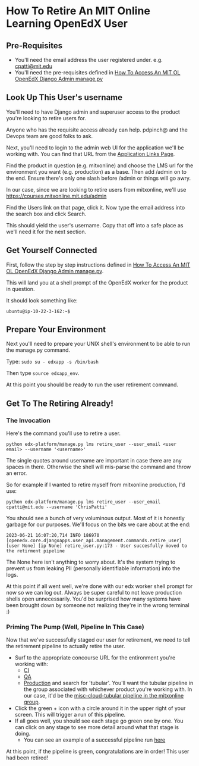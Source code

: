 # How To Retire An MIT Online Learning OpenEdX User

## Pre-Requisites

- You'll need the email address the user registered under. e.g. cpatti@mit.edu
- You'll need the pre-requisites defined in [How To Access An MIT OL OpenEdX Django Admin manage.py](https://github.com/mitodl/ol-infrastructure/docs/how_to/access_openedx_djange_manage.md)
## Look Up This User's username

You'll need to have Django admin and superuser access to the product you're looking to retire users for.

Anyone who has the requisite access already can help. pdpinch@ and the Devops team are good folks to ask.

Next, you'll need to login to the admin web UI for the application we'll be working with. You can find that
URL from the [Application Links Page](https://github.mit.edu/odl-engineering/project-status/wiki/App-Links).

Find the product in question (e.g. mitxonline) and choose the LMS url for the environment you want (e.g. production) as a base.
Then add /admin on to the end. Ensure there's only one slash before /admin or things will go awry.

In our case, since we are looking to retire users from mitxonline, we'll use https://courses.mitxonline.mit.edu/admin

Find the Users link on that page, click it. Now type the email address into the search box and click Search.

This should yield the user's username. Copy that off into a safe place as we'll need it for the next section.

## Get Yourself Connected

First, follow the step by step instructions defined in [How To Access An MIT OL OpenEdX Django Admin manage.py](https://github.com/mitodl/ol-infrastructure/docs/how_to/access_openedx_djange_manage.md).

This will land you at a shell prompt of the OpenEdX worker for the product in question.

It should look something like:

`ubuntu@ip-10-22-3-162:~$`

## Prepare Your Environment

Next you'll need to prepare your UNIX shell's environment to be able to run the manage.py command.

Type: `sudo su - edxapp -s /bin/bash`

Then type `source edxapp_env`.

At this point you should be ready to run the user retirement command.

## Get To The Retiring Already!

### The Invocation

Here's the command you'll use to retire a user.

`python edx-platform/manage.py lms retire_user --user_email <user email> --username '<username>'`

The single quotes around username are important in case there are any spaces in there. Otherwise the shell will mis-parse the command and throw an error.

So for example if I wanted to retire myself from mitxonline production, I'd use:

`python edx-platform/manage.py lms retire_user --user_email cpatti@mit.edu --username 'ChrisPatti'`

You should see a bunch of very voluminous output. Most of it is honestly garbage for our purposes. We'll focus on the bits we care about at the end:

`2023-06-21 16:07:20,714 INFO 186970 [openedx.core.djangoapps.user_api.management.commands.retire_user] [user None] [ip None] retire_user.py:173 - User succesfully moved to the retirment pipeline`

The None here isn't anything to worry about. It's the system trying to prevent us from leaking PII (personally identifiable information) into the logs.

At this point if all went well, we're done with our edx worker shell prompt for now so we can log out. Always be super careful to not leave production shells open
unnecessarily. You'd be surprised how many systems have been brought down by someone not realizing they're in the wrong terminal :)

### Priming The Pump (Well, Pipeline In This Case)

Now that we've successfully staged our user for retirement, we need to tell the retirement pipeline to actually retire the user.

- Surf to the appropriate concourse URL for the entironment you're working with:
  - [CI](https://cicd-ci.odl.mit.edu)
  - [QA](https://cicd-qa.odl.mit.edu/)
  - [Production](https://cicd.odl.mit.edu)
  and search for 'tubular'. You'll want the tubular pipeline in the group associated with whichever product you're working with. In our case, it'd be
  the [misc-cloud-tubular pipeline in the mitxonline group](https://cicd.odl.mit.edu/teams/mitxonline/pipelines/misc-cloud-tubular).
- Click the green + icon with a circle around it in the upper right of your screen. This will trigger a run of this pipeline.
- If all goes well, you should see each stage go green one by one. You can click on any stage to see more detail around what that stage is doing.
  - You can see an example of a successful pipeline run [here](https://cicd.odl.mit.edu/teams/mitxonline/pipelines/misc-cloud-tubular/jobs/deploy-tubular-world/builds/26)

At this point, if the pipeline is green, congratulations are in order! This user had been retired!

